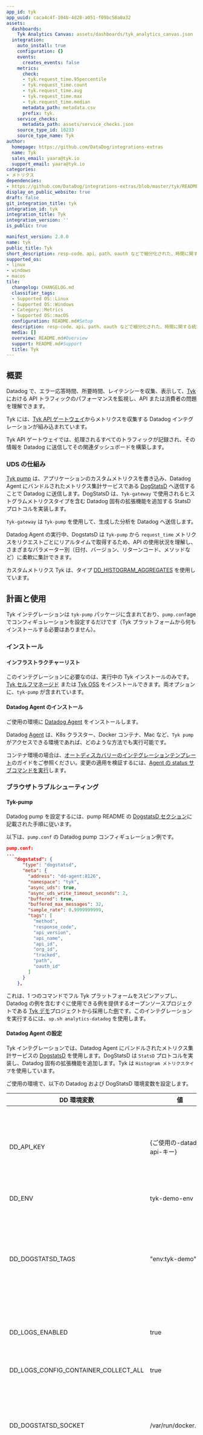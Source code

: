 ```yaml
---
app_id: tyk
app_uuid: caca4c4f-104b-4d28-a051-f09bc58a0a32
assets:
  dashboards:
    Tyk Analytics Canvas: assets/dashboards/tyk_analytics_canvas.json
  integration:
    auto_install: true
    configuration: {}
    events:
      creates_events: false
    metrics:
      check:
      - tyk.request_time.95percentile
      - tyk.request_time.count
      - tyk.request_time.avg
      - tyk.request_time.max
      - tyk.request_time.median
      metadata_path: metadata.csv
      prefix: tyk.
    service_checks:
      metadata_path: assets/service_checks.json
    source_type_id: 10233
    source_type_name: Tyk
author:
  homepage: https://github.com/DataDog/integrations-extras
  name: Tyk
  sales_email: yaara@tyk.io
  support_email: yaara@tyk.io
categories:
- メトリクス
dependencies:
- https://github.com/DataDog/integrations-extras/blob/master/tyk/README.md
display_on_public_website: true
draft: false
git_integration_title: tyk
integration_id: tyk
integration_title: Tyk
integration_version: ''
is_public: true

manifest_version: 2.0.0
name: tyk
public_title: Tyk
short_description: resp-code、api、path、oauth などで細分化された、時間に関する統計付きでリクエストを追跡
supported_os:
- linux
- windows
- macos
tile:
  changelog: CHANGELOG.md
  classifier_tags:
  - Supported OS::Linux
  - Supported OS::Windows
  - Category::Metrics
  - Supported OS::macOS
  configuration: README.md#Setup
  description: resp-code、api、path、oauth などで細分化された、時間に関する統計付きでリクエストを追跡
  media: []
  overview: README.md#Overview
  support: README.md#Support
  title: Tyk
---
```


<!--  SOURCED FROM https://github.com/DataDog/integrations-extras -->


## 概要

Datadog で、エラー応答時間、所要時間、レイテンシーを収集、表示して、[Tyk][1] における API トラフィックのパフォーマンスを監視し、API または消費者の問題を理解できます。

Tyk には、[Tyk API ゲートウェイ][2]からメトリクスを収集する Datadog インテグレーションが組み込まれています。

Tyk API ゲートウェイでは、処理されるすべてのトラフィックが記録され、その情報を Datadog に送信してその関連ダッシュボードを構築します。

### UDS の仕組み

[Tyk pump][3] は、アプリケーションのカスタムメトリクスを書き込み、Datadog Agent にバンドルされたメトリクス集計サービスである [DogStatsD][4] へ送信することで Datadog に送信します。DogStatsD は、`Tyk-gateway` で使用されるヒストグラムメトリクスタイプを含む Datadog 固有の拡張機能を追加する StatsD プロトコルを実装します。

`Tyk-gateway` は `Tyk-pump` を使用して、生成した分析を Datadog へ送信します。

Datadog Agent の実行中、DogstatsD は `Tyk-pump` から `request_time` メトリクスをリクエストごとにリアルタイムで取得するため、API の使用状況を理解し、さまざまなパラメーター別（日付、バージョン、リターンコード、メソッドなど）に柔軟に集計できます。

カスタムメトリクス Tyk は、タイプ [DD_HISTOGRAM_AGGREGATES][5] を使用しています。

## 計画と使用

Tyk インテグレーションは `tyk-pump` パッケージに含まれており、`pump.conf`age でコンフィギュレーションを設定するだけです（Tyk プラットフォームから何もインストールする必要はありません）。

### インストール

#### インフラストラクチャーリスト

このインテグレーションに必要なのは、実行中の Tyk インストールのみです。[Tyk セルフマネージド][6] または [Tyk OSS][7] をインストールできます。両オプションに、`tyk-pump` が含まれています。

#### Datadog Agent のインストール

ご使用の環境に [Datadog Agent][8] をインストールします。

Datadog [Agent][9] は、K8s クラスター、Docker コンテナ、Mac など、`Tyk pump` がアクセスできる環境であれば、どのような方法でも実行可能です。

コンテナ環境の場合は、[オートディスカバリーのインテグレーションテンプレート][10]のガイドをご参照ください。変更の適用を検証するには、[Agent の status サブコマンドを実行][11]します。


### ブラウザトラブルシューティング

#### Tyk-pump
Datadog pump を設定するには、pump README の [DogstatsD セクション][12]に記載された手順に従います。

以下は、`pump.conf` の Datadog pump コンフィギュレーション例です。

``` json
pump.conf:
...
   "dogstatsd": {
      "type": "dogstatsd",
      "meta": {
        "address": "dd-agent:8126",
        "namespace": "tyk",
        "async_uds": true,
        "async_uds_write_timeout_seconds": 2,
        "buffered": true,
        "buffered_max_messages": 32,
        "sample_rate": 0.9999999999,
        "tags": [
          "method",
          "response_code",
          "api_version",
          "api_name",
          "api_id",
          "org_id",
          "tracked",
          "path",
          "oauth_id"
        ]
      }
    },
```

これは、1 つのコマンドでフル Tyk プラットフォームをスピンアップし、Datadog の例を含むすぐに使用できる例を提供するオープンソースプロジェクトである [Tyk デモ][14]プロジェクトから採用した[例][13]です。このインテグレーションを実行するには、`up.sh analytics-datadog` を使用します。

#### Datadog Agent の設定

Tyk インテグレーションでは、Datadog Agent にバンドルされたメトリクス集計サービスの [DogstatsD][15] を使用します。DogStatsD は `StatsD` プロトコルを実装し、Datadog 固有の拡張機能を追加します。Tyk は `Histogram メトリクスタイプ`を使用しています。

ご使用の環境で、以下の Datadog および DogStatsD 環境変数を設定します。

| DD 環境変数 | 値 | 説明 |
|---------------------------|-------------|------|
| DD_API_KEY | {ご使用の-datadog-api-キー} | Datadog Agent の DD ポータルへの接続用。API キーは、[アカウント設定][16]で確認できます。 |
| DD_ENV |    tyk-demo-env   |   環境名を設定します。 |
| DD_DOGSTATSD_TAGS | "env:tyk-demo" |  この DogStatsD サーバーが受信するすべてのメトリクス、イベント、サービスのチェックに付加する追加タグ。 |
| DD_LOGS_ENABLED | true | Datadog Agent でのログ収集を有効にします。 |
| DD_LOGS_CONFIG_CONTAINER_COLLECT_ALL | true | コンテナからログを収集します。 |
| DD_DOGSTATSD_SOCKET | /var/run/docker.sock | リスニングする Unix ソケットのパス。Docker Compose はこのパスをマウントします。 |
| DD_DOGSTATSD_ORIGIN_DETECTION | true | Unix ソケットのメトリクス用にコンテナの検出とタグ付けを有効にします。 |
| DD_DOGSTATSD_NON_LOCAL_TRAFFIC | true | 他のコンテナからの DogStatsD パケットをリスニングします (カスタムメトリクスの送信に必要)。 |
| DD_AGENT_HOST | dd-agent | Docker のエージェントホスト名。 |
| DD_AC_EXCLUDE | redis | Datadog Redis チェックを除外します。(オプション) |
| DD_CONTAINER_EXCLUDE | true | Datadog Agent の Docker チェックを除外します。 |

上記に記載された環境変数を設定後、Agent を [DogstatsD][17] でセットアップします。

設定後、[Agent を再起動します][18]。

### 検証

ダッシュボードを作成または[サンプル][19]をインポートし、ウィジェットを追加します。**metric** オプションの **Graph your data** で、`dogstatsd.namespace` のコンフィグ `pump.conf` の pump に選択したネームスペースを入力します。

上の例では、`tyk` です。入力を始めると、利用可能なすべてのメトリクスが表示されます。

## リアルユーザーモニタリング

### データセキュリティ
{{< get-metrics-from-git "tyk" >}}


### ライブラリ

Datadog では、API サービスおよびその消費に関する統計データを表示するダッシュボードを作成できます。

そのようなダッシュボードの例がこちらです。

![Tyk 分析ダッシュボードの例][21]

**注: 上記のダッシュボードを[インポート][19]して、自身のダッシュボードの例またはベースラインとして使用できます。**

### ヘルプ

Tyk インテグレーションには、イベントは含まれません。

### ヘルプ

Tyk インテグレーションには、サービスのチェック機能は含まれません。

## ヘルプ

ご不明な点は、[Datadog のサポートチーム][22]までお問い合わせください。

[1]: https://tyk.io/
[2]: https://github.com/TykTechnologies/tyk
[3]: https://tyk.io/docs/tyk-pump/
[4]: https://docs.datadoghq.com/ja/developers/dogstatsd/?tab=hostagent#pagetitle
[5]: https://docs.datadoghq.com/ja/agent/docker/?tab=standard#dogstatsd-custom-metrics
[6]: https://tyk.io/docs/tyk-self-managed/install/
[7]: https://tyk.io/docs/apim/open-source/installation/
[8]: https://app.datadoghq.com/account/settings/agent/latest
[9]: https://docs.datadoghq.com/ja/agent/
[10]: https://docs.datadoghq.com/ja/agent/kubernetes/integrations/
[11]: https://docs.datadoghq.com/ja/agent/guide/agent-commands/?tab=agentv6v7#agent-status-and-information
[12]: https://github.com/TykTechnologies/tyk-pump#dogstatsd
[13]: https://github.com/TykTechnologies/tyk-demo/blob/master/deployments/analytics-datadog/volumes/tyk-pump/pump-datadog.conf
[14]: https://github.com/TykTechnologies/tyk-demo/tree/master/deployments/analytics-datadog
[15]: https://docs.datadoghq.com/ja/developers/dogstatsd/?tab=hostagent#setup
[16]: https://app.datadoghq.com/organization-settings/api-keys
[17]: https://docs.datadoghq.com/ja/developers/dogstatsd/?tab=hostagent#how-it-works
[18]: https://docs.datadoghq.com/ja/agent/guide/agent-commands/#start-stop-and-restart-the-agent
[19]: https://github.com/DataDog/integrations-extras/blob/master/tyk/assets/dashboards/tyk_analytics_canvas.json
[20]: https://github.com/DataDog/integrations-extras/blob/master/tyk/metadata.csv
[21]: https://raw.githubusercontent.com/DataDog/integrations-extras/master/tyk/images/datadog-tyk-analytics-dashboard.jpg
[22]: https://docs.datadoghq.com/ja/help/
